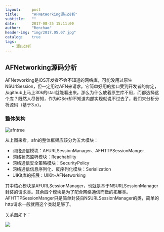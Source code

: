 ```yaml
---
layout:     post
title:      "AFNetWorking源码分析"
subtitle:   ""
date:       2017-08-25 15:11:00
author:     "Renchao"
header-img: "img/2017.05.07.jpg"
catalog:    true
tags: 
   - 源码分析
---
```


## AFNetworking源码分析

AFNetworking是iOS开发者不会不知道的网络库，可能没用过原生NSUrlSession，但一定用过AFN来请求。它简单好用的接口受到开发者的肯定，从github上马上30k的star就能看出来。那么为什么放着原生库不用，而都选择这个库？既然人尽皆知，作为iOSer却不知道内部实现就说不过去了，我们来分析分析源码（基于3.x）。

### 整体架构

![afntree](http://ov8ee4i4b.bkt.clouddn.com/afntree.png)

从上图来看，afn的整体框架应该分为五大模块：

- 网络通信模块：AFURLSessionManager、AFHTTPSessionManger
- 网络状态监听模块：Reachability
- 网络通信安全策略模块：SecurityPolicy
- 网络通信信息序列化、反序列化模块：Serialization
- UIKit库的拓展：UIKit+AFNetworking

其中核心模块是AFURLSessionManager，也就是基于NSURLSessionManager封装的请求类。其余四个模块是为了配合网络通信而做的拓展类。AFHTTPSessionManger只是简单封装自NSURLSessionManager的类，简单的http请求一般就用这个类就足够了。

关系图如下：

![](http://ov8ee4i4b.bkt.clouddn.com/关系图.png)



